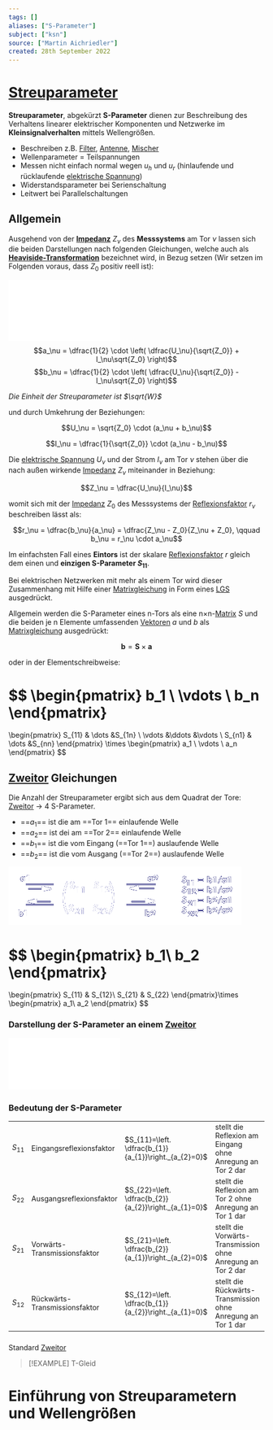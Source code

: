 ```yaml
---
tags: []
aliases: ["S-Parameter"]
subject: ["ksn"]
source: ["Martin Aichriedler"]
created: 28th September 2022
---
```


# [Streuparameter](https://de.wikipedia.org/wiki/Streuparameter)

**Streuparameter**, abgekürzt **S-Parameter** dienen zur Beschreibung des Verhaltens linearer elektrischer Komponenten und Netzwerke im **Kleinsignalverhalten** mittels Wellengrößen.

- Beschreiben z.B. [Filter](../Hardwareentwicklung/Filter.md), [Antenne](Antenne.md), [Mischer](Mischer.md)
- Wellenparameter = Teilspannungen 
- Messen nicht einfach normal wegen $u_{h}$ und $u_{r}$ (hinlaufende und rücklaufende [elektrische Spannung](../Elektrotechnik/elektrische%20Spannung.md))
- Widerstandsparameter bei Serienschaltung
- Leitwert bei Parallelschaltungen

## Allgemein

Ausgehend von der **[Impedanz](../Elektrotechnik/Impedanz.md)** $Z_\nu$ des **Messsystems** am Tor $\nu$ lassen sich die beiden Darstellungen nach folgenden Gleichungen, welche auch als **[Heaviside-Transformation](../Mathematik/mathe%20(4)/Einheitssprungfunktion.md)** bezeichnet wird, in Bezug setzen (Wir setzen im Folgenden voraus, dass $Z_0$ positiv reell ist):

![Eintor](assets/Eintor.png)$$a_\nu = \dfrac{1}{2} \cdot \left( \dfrac{U_\nu}{\sqrt{Z_0}} + I_\nu\sqrt{Z_0} \right)$$$$b_\nu = \dfrac{1}{2} \cdot \left( \dfrac{U_\nu}{\sqrt{Z_0}} - I_\nu\sqrt{Z_0} \right)$$
  
*Die Einheit der Streuparameter ist $\sqrt{W}$*

und durch Umkehrung der Beziehungen:  

$$U_\nu = \sqrt{Z_0} \cdot (a_\nu + b_\nu)$$

$$I_\nu = \dfrac{1}{\sqrt{Z_0}} \cdot (a_\nu - b_\nu)$$

Die [elektrische Spannung](../Elektrotechnik/elektrische%20Spannung.md) $U_\nu$ und der Strom $I_{\nu}$ am Tor $\nu$ stehen über die nach außen wirkende [Impedanz](../Elektrotechnik/Impedanz.md) $Z_\nu$ miteinander in Beziehung:  

$$Z_\nu = \dfrac{U_\nu}{I_\nu}$$

womit sich mit der [Impedanz](../Elektrotechnik/Impedanz.md) $Z_{0}$ des Messsystems der [Reflexionsfaktor](Reflexionsfaktor.md) $r_{\nu}$ beschreiben lässt als:  

$$r_\nu = \dfrac{b_\nu}{a_\nu} = \dfrac{Z_\nu - Z_0}{Z_\nu + Z_0}, \qquad b_\nu = r_\nu \cdot a_\nu$$

Im einfachsten Fall eines **Eintors** ist der skalare [Reflexionsfaktor](Reflexionsfaktor.md) $r$ gleich dem einen und **einzigen S-Parameter $S_{11}$**.

Bei elektrischen Netzwerken mit mehr als einem Tor wird dieser Zusammenhang mit Hilfe einer [Matrixgleichung](../Mathematik/mathe%20(4)/Matrix.md) in Form eines [LGS](../Mathematik/mathe%20(3)/Lineare%20Gleichungssysteme.md) ausgedrückt.

Allgemein werden die S-Parameter eines n-Tors als eine n×n-[Matrix](../Mathematik/mathe%20(4)/Matrix.md) $S$ und die beiden je n Elemente umfassenden [Vektoren](../Mathematik/mathe%20(3)/Vektor.md) $a$ und $b$ als [Matrixgleichung](../Mathematik/mathe%20(4)/Matrix.md) ausgedrückt:

$$\mathbf{b} = \mathbf{S} \times \mathbf{a}$$

oder in der Elementschreibweise:

$$
\begin{pmatrix}
    b_1    \\
    \vdots \\
    b_n
\end{pmatrix}
=
\begin{pmatrix}
    S_{11} & \dots &S_{1n} \\
    \vdots &\ddots &\vdots \\
    S_{n1} & \dots &S_{nn}
\end{pmatrix}
\times
\begin{pmatrix}
    a_1    \\
    \vdots \\
    a_n
\end{pmatrix}
$$

## [Zweitor](Zweitor.md) Gleichungen

Die Anzahl der Streuparameter ergibt sich aus dem Quadrat der Tore: [Zweitor](Zweitor.md) -> 4 S-Parameter.

- ==$a_{1}$== ist die am ==Tor 1== einlaufende Welle
- ==$a_{2}$== ist dei am ==Tor 2== einlaufende Welle
- ==$b_{1}$== ist die vom Eingang (==Tor 1==) auslaufende Welle
- ==$b_{2}$== ist die vom Ausgang (==Tor 2==) auslaufende Welle
  
![MGL-Zweitor](assets/MGL-Zweitor.png)

$$
\begin{pmatrix}
     b_1\\
     b_2
\end{pmatrix}
=
\begin{pmatrix}
    S_{11} & S_{12}\\
    S_{21} & S_{22}
\end{pmatrix}\times
\begin{pmatrix}
     a_1\\
     a_2
\end{pmatrix}
$$

### Darstellung der S-Parameter an einem [Zweitor](Zweitor.md)

![Zweitor](assets/Zweitor.png)

### Bedeutung der S-Parameter

|          |                               |                                                       |                                                              |
| -------- | ----------------------------- | ----------------------------------------------------- | ------------------------------------------------------------ |
| $S_{11}$ | Eingangsreflexionsfaktor      | $S_{11}=\left. \dfrac{b_{1}}{a_{1}}\right._{a_{2}=0}$ | stellt die Reflexion am Eingang ohne Anregung an Tor 2 dar   |
| $S_{22}$ | Ausgangsreflexionsfaktor      | $S_{22}=\left. \dfrac{b_{2}}{a_{2}}\right._{a_{1}=0}$ | stellt die Reflexion am Tor 2 ohne Anregung an Tor 1 dar     |
| $S_{21}$ | Vorwärts-Transmissionsfaktor  | $S_{21}=\left. \dfrac{b_{2}}{a_{1}}\right._{a_{2}=0}$ | stellt die Vorwärts-Transmission ohne Anregung an Tor 2 dar  |
| $S_{12}$ | Rückwärts-Transmissionsfaktor | $S_{12}=\left. \dfrac{b_{1}}{a_{2}}\right._{a_{1}=0}$ | stellt die Rückwärts-Transmission ohne Anregung an Tor 1 dar | 

### [](../Hardwareentwicklung/Kettenmatrix.md#Impedanz%20Matrixrechnung%20Matrix|Impedanz%20Matrix)

Standard [Zweitor](Zweitor.md)

> [!EXAMPLE] T-Gleid

### [](../Hardwareentwicklung/Kettenmatrix.md#Admittanz%20Matrixrechnung%20Matrix|Admittanz%20Matrix)

# Einführung von Streuparametern und Wellengrößen